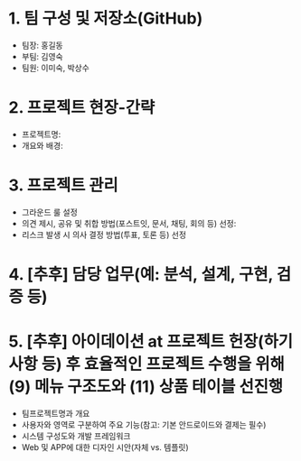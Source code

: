 # 1. 팀 구성 및 저장소(GitHub)
- 팀장: 홍길동
- 부팀: 김영숙
- 팀원: 이미숙, 박상수

# 2. 프로젝트 현장-간략
- 프로젝트명:
- 개요와 배경:

# 3. 프로젝트 관리
- 그라운드 룰 설정
- 의견 제시, 공유 및 취합 방법(포스트잇, 문서, 채팅, 회의 등) 선정:
- 리스크 발생 시 의사 결정 방법(투표, 토론 등) 선정

# 4. [추후] 담당 업무(예: 분석, 설계, 구현, 검증 등)

# 5. [추후] 아이데이션 at 프로젝트 헌장(하기 사항 등) 후 효율적인 프로젝트 수행을 위해 (9) 메뉴 구조도와 (11) 상품 테이블 선진행
- 팀프로젝트명과 개요
- 사용자와 영역로 구분하여 주요 기능(참고: 기본 안드로이드와 결제는 필수)
- 시스템 구성도와 개발 프레임워크
- Web 및 APP에 대한 디자인 시안(자체 vs. 템플릿)